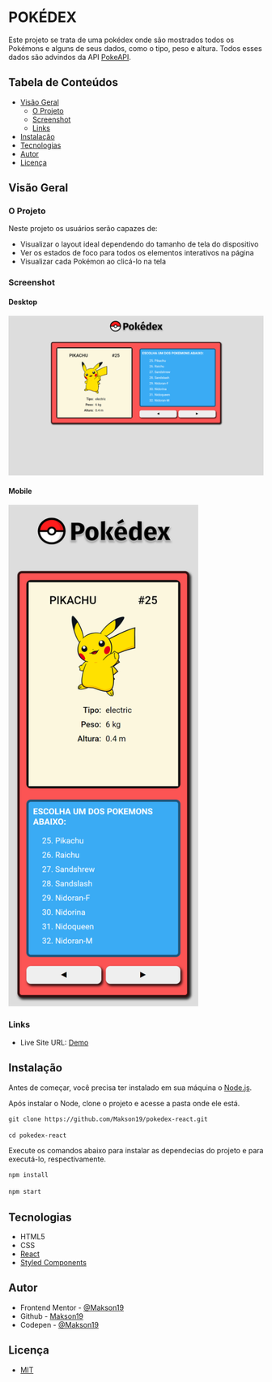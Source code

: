 # POKÉDEX

Este projeto se trata de uma pokédex onde são mostrados todos os Pokémons e alguns de seus dados, como o tipo, peso e altura. Todos esses dados são advindos da API [PokeAPI](https://pokeapi.co/).

## Tabela de Conteúdos

* [Visão Geral](#visao-geral)
  * [O Projeto](#o-projeto)
  * [Screenshot](#screenshot)
  * [Links](#links)
* [Instalação](#instalação)
* [Tecnologias](#tecnologias)
* [Autor](#autor)
* [Licença](#licença)


## Visão Geral

### O Projeto

Neste projeto os usuários serão capazes de:

- Visualizar o layout ideal dependendo do tamanho de tela do dispositivo
- Ver os estados de foco para todos os elementos interativos na página
- Visualizar cada Pokémon ao clicá-lo na tela


### Screenshot

#### Desktop
<img src="./screenshots/screenshot-desktop.png" alt="screenshot desktop" />

#### Mobile
<img src="./screenshots/screenshot-mobile.png" alt="screenshot mobile" width="375" />


### Links

- Live Site URL: [Demo](https://pokedexv2.netlify.app/) 


## Instalação

Antes de começar, você precisa ter instalado em sua máquina o [Node.js](https://nodejs.org/en/).

Após instalar o Node, clone o projeto e acesse a pasta onde ele está.

```git
git clone https://github.com/Makson19/pokedex-react.git

cd pokedex-react
```

Execute os comandos abaixo para instalar as dependecias do projeto e para executá-lo, respectivamente.

```js
npm install

npm start
```


## Tecnologias

- HTML5
- CSS
- [React](https://reactjs.org/)
- [Styled Components](https://styled-components.com/) 


## Autor

- Frontend Mentor - [@Makson19](https://www.frontendmentor.io/profile/Makson19)
- Github - [Makson19](https://github.com/Makson19)
- Codepen - [@Makson19](https://codepen.io/Makson19)


## Licença

- [MIT](./LICENSE)